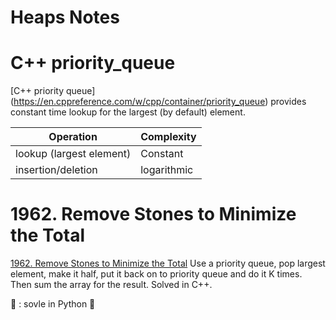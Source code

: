 # Heaps Notes

# C++ priority_queue
[C++ priority queue] (https://en.cppreference.com/w/cpp/container/priority_queue) provides constant time lookup for the largest (by default) element. 

|Operation| Complexity|
|---------|-----------|
| lookup (largest element)  |Constant|
| insertion/deletion  |logarithmic|


# 1962. Remove Stones to Minimize the Total
[1962. Remove Stones to Minimize the Total](https://leetcode.com/problems/remove-stones-to-minimize-the-total/)
Use a priority queue, pop largest element, make it half, put it back on to priority queue and do it K times. Then sum the array for the result.
Solved in C++. 

:pushpin: : sovle in Python :snake: